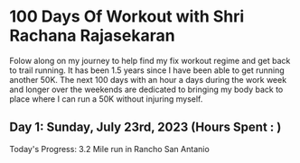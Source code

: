 # 100 Days Of Workout with Shri Rachana Rajasekaran
Folow along on my journey to help find my fix workout regime and get back to trail running. It has been 1.5 years since I have been able to get running another 50K. The next 100 days with an hour a days during the work week and longer over the weekends are dedicated to bringing my body back to place where I can run a 50K without injuring myself. 

## Day 1: Sunday, July 23rd, 2023 (Hours Spent : )
Today's Progress: 3.2 Mile run in Rancho San Antanio 